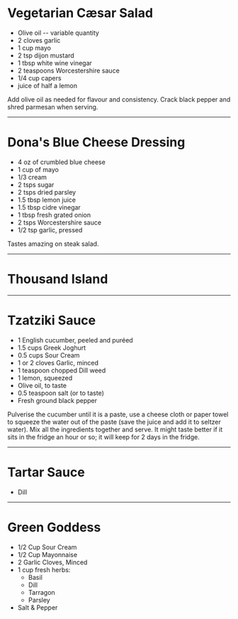 # Vegetarian Cæsar Salad

- Olive oil -- variable quantity
- 2 cloves garlic
- 1 cup mayo
- 2 tsp dijon mustard
- 1 tbsp white wine vinegar 
- 2 teaspoons Worcestershire sauce
- 1/4 cup capers
- juice of half a lemon

Add olive oil as needed for flavour and consistency. Crack black pepper and shred parmesan when serving.

---

# Dona's Blue Cheese Dressing

- 4 oz of crumbled blue cheese
- 1 cup of mayo
- 1/3 cream
- 2 tsps sugar
- 2 tsps dried parsley
- 1.5 tbsp lemon juice
- 1.5 tbsp cidre vinegar
- 1 tbsp fresh grated onion
- 2 tsps Worcestershire sauce
- 1/2 tsp garlic, pressed

Tastes amazing on steak salad.

--- 

# Thousand Island

---

# Tzatziki Sauce

- 1 English cucumber, peeled and puréed
- 1.5 cups Greek Joghurt
- 0.5 cups Sour Cream
- 1 or 2 cloves Garlic, minced
- 1 teaspoon chopped Dill weed
- 1 lemon, squeezed
- Olive oil, to taste
- 0.5 teaspoon salt (or to taste)
- Fresh ground black pepper

Pulverise the cucumber until it is a paste, use a cheese cloth or paper towel to squeeze the water out of the paste (save the juice and add it to seltzer water). Mix all the ingredients together and serve. It might taste better if it sits in the fridge an hour or so; it will keep for 2 days in the fridge. 

---

# Tartar Sauce

- Dill

---

# Green Goddess

- 1/2 Cup Sour Cream
- 1/2 Cup Mayonnaise
- 2 Garlic Cloves, Minced
- 1 cup fresh herbs:
    * Basil
    * Dill
    * Tarragon
    * Parsley
- Salt & Pepper
